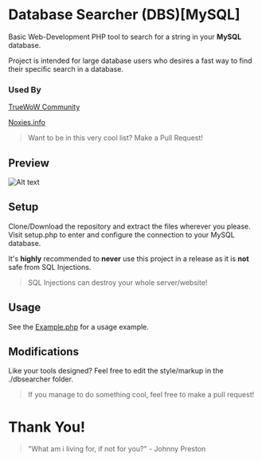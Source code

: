 # Database Searcher (DBS)[MySQL]
Basic Web-Development PHP tool to search for a string in your **MySQL** database.

Project is intended for large database users who desires a fast way to find their specific search in a database.

### Used By

[TrueWoW Community](https://www.truewow.org "TrueWoW Community")

[Noxies.info](http://Noxies.info/ "Noxies Portfolio")

> Want to be in this very cool list? Make a Pull Request!


## Preview
![Alt text](https://i.imgur.com/pbazNIy.png)

## Setup
Clone/Download the repository and extract the files wherever you please. Visit setup.php to enter and configure the connection to your MySQL database.

It's **highly** recommended to **never** use this project in a release as it is **not** safe from SQL Injections.

> SQL Injections can destroy your whole server/website!

## Usage
See the [Example.php](example.php) for a usage example.

## Modifications
Like your tools designed? Feel free to edit the style/markup in the ./dbsearcher folder.

> If you manage to do something cool, feel free to make a pull request!

# Thank You!
> "What am i living for, if not for you?" - Johnny Preston
